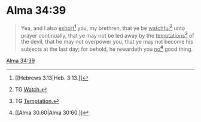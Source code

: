 # Alma 34:39

> Yea, and I also <u>exhort</u>[^a] you, my brethren, that ye be <u>watchful</u>[^b] unto prayer continually, that ye may not be led away by the <u>temptations</u>[^c] of the devil, that he may not overpower you, that ye may not become his subjects at the last day; for behold, he rewardeth you <u>no</u>[^d] good thing.

[Alma 34:39](https://www.churchofjesuschrist.org/study/scriptures/bofm/alma/34?lang=eng&id=p39#p39)


[^a]: [[Hebrews 3.13|Heb. 3:13.]]
[^b]: TG [Watch.](https://www.churchofjesuschrist.org/study/scriptures/tg/watch?lang=eng)
[^c]: TG [Temptation.](https://www.churchofjesuschrist.org/study/scriptures/tg/temptation?lang=eng)
[^d]: [[Alma 30.60|Alma 30:60.]]
